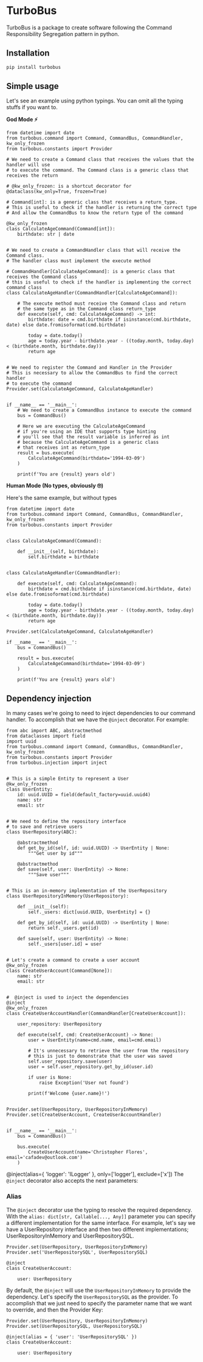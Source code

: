 # TurboBus

TurboBus is a package to create software following the Command Responsibility Segregation pattern in python.

## Installation
```bash
pip install turbobus
```

## Simple usage
Let's see an example using python typings. You can omit all the typing stuffs if you want to.

**God Mode ⚡**
```python3
from datetime import date
from turbobus.command import Command, CommandBus, CommandHandler, kw_only_frozen
from turbobus.constants import Provider

# We need to create a Command class that receives the values that the handler will use
# to execute the command. The Command class is a generic class that receives the return

# @kw_only_frozen: is a shortcut decorator for @dataclass(kw_only=True, frozen=True)

# Command[int]: is a generic class that receives a return_type.
# This is useful to check if the handler is returning the correct type
# And allow the CommandBus to know the return type of the command

@kw_only_frozen 
class CalculateAgeCommand(Command[int]):
    birthdate: str | date


# We need to create a CommandHandler class that will receive the Command class.
# The handler class must implement the execute method
    
# CommandHandler[CalculateAgeCommand]: is a generic class that receives the Command class
# this is useful to check if the handler is implementing the correct command class
class CalculateAgeHandler(CommandHandler[CalculateAgeCommand]):

    # The execute method must receive the Command class and return
    # the same type as in the Command class return_type
    def execute(self, cmd: CalculateAgeCommand) -> int:
        birthdate: date = cmd.birthdate if isinstance(cmd.birthdate, date) else date.fromisoformat(cmd.birthdate)

        today = date.today()
        age = today.year - birthdate.year - ((today.month, today.day) < (birthdate.month, birthdate.day))
        return age


# We need to register the Command and Handler in the Provider
# This is necessary to allow the CommandBus to find the correct handler
# to execute the command
Provider.set(CalculateAgeCommand, CalculateAgeHandler)


if __name__ == '__main__':
    # We need to create a CommandBus instance to execute the command
    bus = CommandBus()

    # Here we are executing the CalculateAgeCommand
    # if you're using an IDE that supports type hinting
    # you'll see that the result variable is inferred as int
    # because the CalculateAgeCommand is a generic class
    # that receives int as return_type
    result = bus.execute(
        CalculateAgeCommand(birthdate='1994-03-09')
    )

    print(f'You are {result} years old')

```

**Human Mode (No types, obviously 🙄)**

Here's the same example, but without types
```python3
from datetime import date
from turbobus.command import Command, CommandBus, CommandHandler, kw_only_frozen
from turbobus.constants import Provider


class CalculateAgeCommand(Command):

    def __init__(self, birthdate):
        self.birthdate = birthdate


class CalculateAgeHandler(CommandHandler):

    def execute(self, cmd: CalculateAgeCommand):
        birthdate = cmd.birthdate if isinstance(cmd.birthdate, date) else date.fromisoformat(cmd.birthdate)

        today = date.today()
        age = today.year - birthdate.year - ((today.month, today.day) < (birthdate.month, birthdate.day))
        return age

Provider.set(CalculateAgeCommand, CalculateAgeHandler)

if __name__ == '__main__':
    bus = CommandBus()

    result = bus.execute(
        CalculateAgeCommand(birthdate='1994-03-09')
    )

    print(f'You are {result} years old')

```

## Dependency injection
In many cases we're going to need to inject dependencies to our command handler. To accomplish that we have the `@inject` decorator. For example:

```python3
from abc import ABC, abstractmethod
from dataclasses import field
import uuid
from turbobus.command import Command, CommandBus, CommandHandler, kw_only_frozen
from turbobus.constants import Provider
from turbobus.injection import inject


# This is a simple Entity to represent a User
@kw_only_frozen
class UserEntity:
    id: uuid.UUID = field(default_factory=uuid.uuid4)
    name: str
    email: str


# We need to define the repository interface
# to save and retrieve users
class UserRepository(ABC):

    @abstractmethod
    def get_by_id(self, id: uuid.UUID) -> UserEntity | None:
        """Get user by id"""

    @abstractmethod
    def save(self, user: UserEntity) -> None:
        """Save user"""


# This is an in-memory implementation of the UserRepository
class UserRepositoryInMemory(UserRepository):

    def __init__(self):
        self._users: dict[uuid.UUID, UserEntity] = {}

    def get_by_id(self, id: uuid.UUID) -> UserEntity | None:
        return self._users.get(id)
    
    def save(self, user: UserEntity) -> None:
        self._users[user.id] = user


# Let's create a command to create a user account
@kw_only_frozen
class CreateUserAccount(Command[None]):
    name: str
    email: str


#  @inject is used to inject the dependencies
@inject
@kw_only_frozen
class CreateUserAccountHandler(CommandHandler[CreateUserAccount]):

    user_repository: UserRepository

    def execute(self, cmd: CreateUserAccount) -> None:
        user = UserEntity(name=cmd.name, email=cmd.email)

        # It's unnecessary to retrieve the user from the repository
        # this is just to demonstrate that the user was saved
        self.user_repository.save(user)
        user = self.user_repository.get_by_id(user.id)

        if user is None:
            raise Exception('User not found')
        
        print(f'Welcome {user.name}!')


Provider.set(UserRepository, UserRepositoryInMemory)
Provider.set(CreateUserAccount, CreateUserAccountHandler)


if __name__ == '__main__':
    bus = CommandBus()

    bus.execute(
        CreateUserAccount(name='Christopher Flores', email='cafadev@outlook.com')
    )

```
@inject(alias={ 'logger': 'ILogger' }, only=['logger'], exclude=['x'])
The `@inject` decorator also accepts the next parameters:

### Alias

The `@inject` decorator use the typing to resolve the required dependency. With the `alias: dict[str, Callable[..., Any]]` parameter you can specify a different implementation for the same interface. For example, let's say we have a UserRepository interface and then two different implementations; UserRepositoryInMemory and UserRepositorySQL.

```python3
Provider.set(UserRepository, UserRepositoryInMemory)
Provider.set('UserRepositorySQL', UserRepositorySQL)

@inject
class CreateUserAccount:

    user: UserRepository
```

By default, the `@inject` will use the `UserRepositoryInMemory` to provide the dependency. Let's specify the `UserRepositorySQL` as the provider. To accomplish that we just need to specify the parameter name that we want to override, and then the Provider Key:


```python3
Provider.set(UserRepository, UserRepositoryInMemory)
Provider.set(UserRepositorySQL, UserRepositorySQL)

@inject(alias = { 'user': 'UserRepositorySQL' })
class CreateUserAccount:

    user: UserRepository
```
